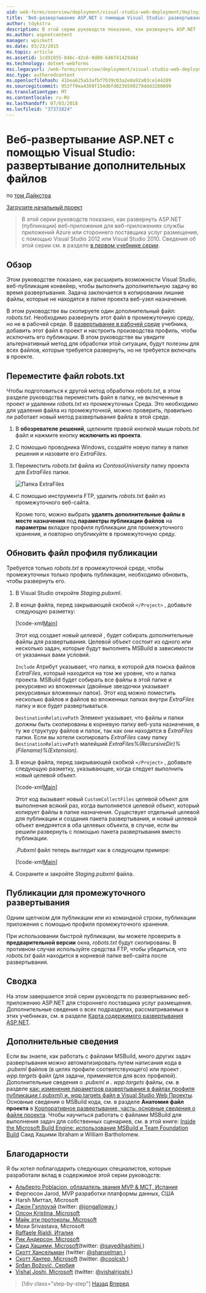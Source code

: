 ```yaml
---
uid: web-forms/overview/deployment/visual-studio-web-deployment/deploying-extra-files
title: 'Веб-развертывание ASP.NET с помощью Visual Studio: развертывание Extra Files | Документация Майкрософт'
author: tdykstra
description: В этой серии руководств показано, как развернуть ASP.NET (публикации) веб-приложения, веб-приложениях службы приложений Azure или у стороннего поставщика размещения, Пол...
ms.author: aspnetcontent
manager: wpickett
ms.date: 03/23/2015
ms.topic: article
ms.assetid: 1cd91055-84bc-42c6-9d80-646f41429d4d
ms.technology: dotnet-webforms
msc.legacyurl: /web-forms/overview/deployment/visual-studio-web-deployment/deploying-extra-files
msc.type: authoredcontent
ms.openlocfilehash: 41bea625a53afbf7b39c03a2e8a92a03ce144289
ms.sourcegitcommit: 953ff9ea4369f154d6fd0239599279ddd3280009
ms.translationtype: MT
ms.contentlocale: ru-RU
ms.lasthandoff: 07/03/2018
ms.locfileid: "37371824"
---
```

<a name="aspnet-web-deployment-using-visual-studio-deploying-extra-files"></a>Веб-развертывание ASP.NET с помощью Visual Studio: развертывание дополнительных файлов
====================
по [том Дайкстра](https://github.com/tdykstra)

[Загрузите начальный проект](http://go.microsoft.com/fwlink/p/?LinkId=282627)

> В этой серии руководств показано, как развернуть ASP.NET (публикации) веб-приложения для веб-приложениях службы приложений Azure или стороннего поставщика услуг размещения, с помощью Visual Studio 2012 или Visual Studio 2010. Сведения об этой серии см. в разделе [в первом учебнике серии](introduction.md).


## <a name="overview"></a>Обзор

Этом руководстве показано, как расширить возможности Visual Studio, веб-публикация конвейер, чтобы выполнить дополнительную задачу во время развертывания. Задача заключается в копировании лишние файлы, которые не находятся в папке проекта веб-узел назначения.

В этом руководстве вы скопируете один дополнительный файл: *robots.txt*. Необходимо развернуть этот файл в промежуточную среду, но не в рабочей среде. В [развертывание в рабочей среде](deploying-to-production.md) учебника, добавить этот файл в проект и настроить производства профиль, чтобы исключить его публикации. В этом руководстве вы увидите альтернативный метод для обработки этой ситуации, будут полезны для всех файлов, которые требуется развернуть, но не требуется включать в проекте.

## <a name="move-the-robotstxt-file"></a>Переместите файл robots.txt

Чтобы подготовиться к другой метод обработки *robots.txt*, в этом разделе руководства переместить файл в папку, не включенные в проект и удалении *robots.txt* из промежуточных Среда. Это необходимо для удаления файла из промежуточной, можно проверить, правильно ли работает новый метод развертывания файла в этой среде.

1. В **обозревателе решений**, щелкните правой кнопкой мыши *robots.txt* файл и нажмите кнопку **исключить из проекта**.
2. С помощью проводника Windows, создайте новую папку в папке решения и назовите его *ExtraFiles*.
3. Переместить *robots.txt* файла из *ContosoUniversity* папку проекта для *ExtraFiles* папки.

    ![Папка ExtraFiles](deploying-extra-files/_static/image1.png)
4. С помощью инструмента FTP, удалить *robots.txt* файл из промежуточного веб-сайта.

    Кроме того, можно выбрать **удалять дополнительные файлы в месте назначения** под **параметры публикации файлов** на **параметры** вкладке профиля публикации для промежуточного хранения, и повторно опубликуйте в промежуточную среду.

## <a name="update-the-publish-profile-file"></a>Обновить файл профиля публикации

Требуется только *robots.txt* в промежуточной среде, чтобы промежуточных только профиль публикации, необходимо обновить, чтобы развернуть его.

1. В Visual Studio откройте *Staging.pubxml*.
2. В конце файла, перед закрывающей скобкой `</Project>` , добавьте следующую разметку:

    [!code-xml[Main](deploying-extra-files/samples/sample1.xml)]

    Этот код создает новый *целевой* , будет собирать дополнительные файлы для развертывания. Целевой объект состоит из одного или несколько задач, которые будут выполнять MSBuild в зависимости от указанных вами условий.

    `Include` Атрибут указывает, что папка, в которой для поиска файлов *ExtraFiles*, который находится на том же уровне, что и папка проекта. MSBuild будет собирать все файлы в этой папке и рекурсивно из вложенных (двойные звездочки указывает рекурсивных вложенных папок). Этот код можно поместить несколько файлов и файлов во вложенных папках внутри *ExtraFiles* папку и все будет развертываться.

    `DestinationRelativePath` Элемент указывает, что файлы и папки должны быть скопированы в корневую папку веб-узла назначения, в ту же структуру файлов и папок, так как они находятся в *ExtraFiles* папки. Если вы хотели скопировать *ExtraFiles* саму папку `DestinationRelativePath` малейший *ExtraFiles\%(RecursiveDir)%(Filename)%(Extension)*.
3. В конце файла, перед закрывающей скобкой `</Project>` , добавьте следующую разметку, указывающее, когда следует выполнить новый целевой объект.

    [!code-xml[Main](deploying-extra-files/samples/sample2.xml)]

    Этот код вызывает новый `CustomCollectFiles` целевой объект для выполнения всякий раз, когда выполняется целевой объект, который копирует файлы в папке назначения. Существует отдельный целевой для публикации и создания пакета развертывания, и новый целевой объект внедряется в оба целевых объекта, в случае, если вы решили развернуть с помощью пакета развертывания вместо публикации.

    *.Pubxml* файл теперь выглядит как в следующем примере:

    [!code-xml[Main](deploying-extra-files/samples/sample3.xml?highlight=53-71)]
4. Сохраните и закройте *Staging.pubxml* файла.

## <a name="publish-to-staging"></a>Публикации для промежуточного развертывания

Одним щелчком для публикации или из командной строки, публикации приложения с помощью профиля промежуточного хранения.

При использовании быстрой публикации, вы можете проверить в **предварительной версии** окна, *robots.txt* будут скопированы. В противном случае используйте средства FTP, чтобы убедиться, что *robots.txt* файл находится в корневой папке веб-сайта после развертывания.

## <a name="summary"></a>Сводка

На этом завершается этой серии руководств по развертыванию веб-приложению ASP.NET для стороннего поставщика услуг размещения. Дополнительные сведения о всех подразделах, рассматриваемых в этих учебниках, см. в разделе [Карта содержимого развертывания ASP.NET](https://go.microsoft.com/fwlink/p/?LinkId=282413).

## <a name="more-information"></a>Дополнительные сведения

Если вы знаете, как работать с файлами MSBuild, много других задач развертывания можно автоматизировать путем написания кода в *.pubxml* файлов (в целях профиле соответствующего) или проект *. wpp.targets* файл (для задачи, применяется для всех профилей). Дополнительные сведения о *.pubxml* и *. wpp.targets* файлы, см. в разделе [как: изменение параметров развертывания в файлах профиля публикации (.pubxml) и. wpp.targets файл в Visual Studio Web Проекты](https://msdn.microsoft.com/library/ff398069). Основные сведения о MSBuild кода, см. в разделе **Анатомия файл проекта** в [Корпоративное развертывание, часть: основные сведения о файле проекта](../web-deployment-in-the-enterprise/understanding-the-project-file.md). Чтобы научиться работать с файлами MSBuild для выполнения задач для собственных сценариев, см. в этой книге: [Inside the Microsoft Build Engine: использование MSBuild и Team Foundation Build](http://msbuildbook.com) Саид Хашими Ibraham и William Bartholomew.

## <a name="acknowledgements"></a>Благодарности

Я бы хотел поблагодарить следующих специалистов, которые разработали вклад в содержимое этой серии руководств:

- [Альберто Poblacion, обладатель звания MVP &amp; MCT, Испания](https://mvp.microsoft.com/mvp/Alberto%20Poblacion%20Bolano-36772)
- Фергюсон Jarod, MVP разработки платформы данных, США
- Harsh Миттал, Microsoft
- [Джон Гэллоуэй](https://weblogs.asp.net/jgalloway) (twitter: [ @jongalloway ](http://twitter.com/jongalloway))
- [Олсон Kristina, Microsoft](https://blogs.iis.net/krolson/default.aspx)
- [Майк эти протоколы, Microsoft](http://www.mikepope.com/blog/DisplayBlog.aspx)
- Мохи Srivastava, Microsoft
- [Raffaele Rialdi, Италия](http://www.iamraf.net/)
- [Рик Андерсон, Microsoft](https://blogs.msdn.com/b/rickandy/)
- [Саид Хашими, Microsoft](http://sedodream.com/default.aspx)(twitter: [ @sayedihashimi ](http://twitter.com/sayedihashimi))
- [Скотт Хансельман](http://www.hanselman.com/blog/) (twitter: [ @shanselman ](http://twitter.com/shanselman))
- [Скотт Хантер, Microsoft](https://blogs.msdn.com/b/scothu/) (twitter: [ @coolcsh ](http://twitter.com/coolcsh))
- [Srđan Božović, Сербия](http://msforge.net/blogs/zmajcek/)
- [Vishal Joshi, Microsoft](http://vishaljoshi.blogspot.com/) (twitter: [ @vishalrjoshi ](http://twitter.com/vishalrjoshi))

> [!div class="step-by-step"]
> [Назад](command-line-deployment.md)
> [Вперед](troubleshooting.md)
